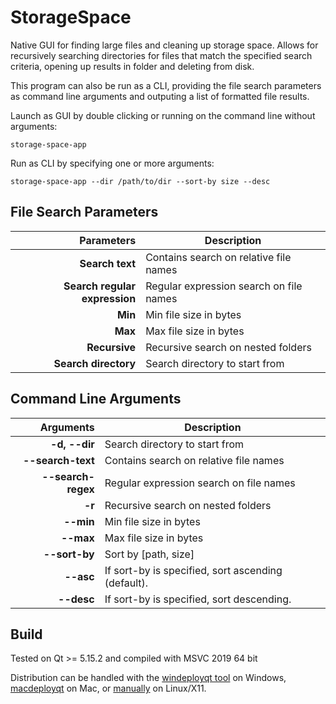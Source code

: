 
# StorageSpace

Native GUI for finding large files and cleaning up storage space. Allows for recursively searching directories for files that match the specified search criteria, opening up results in folder and deleting from disk.

This program can also be run as a CLI, providing the file search parameters as command line arguments and outputing a list of formatted file results.

Launch as GUI by double clicking or running on the command line without arguments:

`storage-space-app`

Run as CLI by specifying one or more arguments:

`storage-space-app --dir /path/to/dir --sort-by size --desc`

## File Search Parameters

| Parameters  | Description                                               |
|------------:| ----------------------------------------------------------|
| **Search text** | Contains search on relative file names                |
| **Search regular expression** | Regular expression search on file names |
| **Min** | Min file size in bytes                                        |
| **Max** | Max file size in bytes                                        |
| **Recursive** | Recursive search on nested folders                      |
| **Search directory** | Search directory to start from                   |

## Command Line Arguments

| Arguments   | Description                                               |
|------------:| ----------------------------------------------------------|
| **-d, --dir** | Search directory to start from                          |
| **--search-text** | Contains search on relative file names              |
| **--search-regex** | Regular expression search on file names            |
| **-r** | Recursive search on nested folders                             |
| **--min** | Min file size in bytes                                      |
| **--max** | Max file size in bytes                                      |
| **--sort-by** | Sort by [path, size]                                    |
| **--asc** | If sort-by is specified, sort ascending (default).          |
| **--desc** | If sort-by is specified, sort descending.                  |

## Build

Tested on Qt >= 5.15.2 and compiled with MSVC 2019 64 bit

Distribution can be handled with the [windeployqt tool](https://doc.qt.io/qt-6/windows-deployment.html#the-windows-deployment-tool) on Windows, [macdeployqt](https://doc.qt.io/qt-6/macos-deployment.html) on Mac, or [manually](https://doc.qt.io/qt-6/linux-deployment.html) on Linux/X11.
